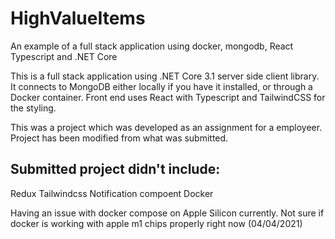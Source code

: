 # HighValueItems
An example of a full stack application using docker, mongodb, React Typescript and .NET Core

This is a full stack application using .NET Core 3.1 server side client library. It connects to MongoDB either locally if you have it installed, or through a Docker container.
Front end uses React with Typescript and TailwindCSS for the styling.

This was a project which was developed as an assignment for a employeer.
Project has been modified from what was submitted.

Submitted project didn't include:
---------------------------------
Redux
Tailwindcss
Notification compoent
Docker

Having an issue with docker compose on Apple Silicon currently. Not sure if docker is working with apple m1 chips properly right now (04/04/2021)